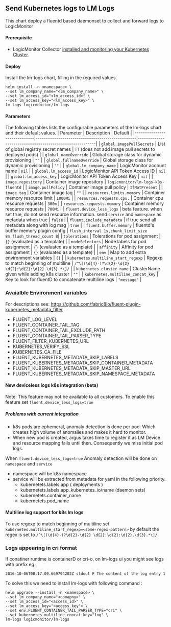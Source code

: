 ## Send Kubernetes logs to LM Logs

This chart deploy a fluentd based daemonset to collect and forward logs to LogicMonitor
#### Prerequisite
- LogicMonitor Collector [installed and monitoring your Kubernetes Cluster](https://www.logicmonitor.com/support/monitoring/containers/kubernetes/adding-your-kubernetes-cluster-into-monitoring).

#### Deploy

Install the lm-logs chart, filling in the required values.

``` console
helm install -n <namespace> \
--set lm_company_name="<lm_company_name>" \
--set lm_access_id="<lm_access_id>" \
--set lm_access_key="<lm_access_key>" \
lm-logs logicmonitor/lm-logs
```

#### Parameters
The following tables lists the configurable parameters of the lm-logs chart and their default values.
| Parameter                   | Description                                     | Default                                                 |
|-----------------------------|-------------------------------------------------|---------------------------------------------------------|
| `global.imagePullSecrets`   | List of global registry secret names            | `[]` (does not add image pull secrets to deployed pods) |
| `global.nameOverride`       | Global storage class for dynamic provisioning   | `""`                                                    |
| `global.fullnameOverride`   | Global storage class for dynamic provisioning   | `""`                                                    |
| `global.lm_company_name`    | LogicMonitor account name                       | `nil`                                                   |
| `global.lm_access_id`       | LogicMonitor API Token Access ID                | `nil`                                                   |
| `global.lm_access_key`      | LogicMonitor API Token Access Key               | `nil`                                                   |
| `image.repository`          | Container image repository                      | `logicmonitor/lm-logs-k8s-fluentd`                      |
| `image.pullPolicy`          | Container image pull policy                     | `IfNotPresent`                                          |
| `image.tag`                 | Container image tag                             | `""`                                                    |
| `resources.limits.memory`   | Container memory resource limit                 | `1000Mi`                                                |
| `resources.requests.cpu.`   | Container cpu resource requests                 | `300m`                                                  |
| `resources.requests.memory` | Container memory resource requests              | `700Mi`                                                 |
| `fluent.device_less_logs`   | beta feature. when set true, do not send resource information. send `service` and `namespace` as metadata when true  | `false`                                                 |
| `fluent.include_metadata`   | if true send all metadata along with log msg    | `true`                                                  |
| `fluent.buffer.memory`      | fluentd's buffer memory plugin config           | `flush_interval 1s,chunk_limit_size 8m,flush_thread_count 8`|
| `tolerations`               | Tolerations for pod assignment	                | `{}`  (evaluated as a template)                         |
| `nodeSelectors`             | Node labels for pod assignment		            | `{}`  (evaluated as a template)                         |
| `affinity`                  | Affinity for pod assignment		                | `{}`  (evaluated as a template)                         |
| `env`                       | Map to add extra environment variables	        | `{}`                                                    |
| `kubernetes.multiline_start_regexp` | Regexp to match beginning of multiline	| `/^\[(\d{4}-)?\d{2}-\d{2} \d{2}:\d{2}:\d{2}.\d{3}.*\]/` |
| `kubernetes.cluster_name`       | ClusterName given while adding k8s cluster  	| `""`                                                |
| `kubernetes.multiline_concat_key`       | Key to look for fluentD to concatenate multiline logs   	| `"message"`                     |


### Avaialble Environment variables
For descriptions see: https://github.com/fabric8io/fluent-plugin-kubernetes_metadata_filter

* FLUENT_LOG_LEVEL
* FLUENT_CONTAINER_TAIL_TAG
* FLUENT_CONTAINER_TAIL_EXCLUDE_PATH
* FLUENT_CONTAINER_TAIL_PARSER_TYPE
* FLUENT_FILTER_KUBERNETES_URL
* KUBERNETES_VERIFY_SSL
* KUBERNETES_CA_FILE
* FLUENT_KUBERNETES_METADATA_SKIP_LABELS
* FLUENT_KUBERNETES_METADATA_SKIP_CONTAINER_METADATA
* FLUENT_KUBERNETES_METADATA_SKIP_MASTER_URL
* FLUENT_KUBERNETES_METADATA_SKIP_NAMESPACE_METADATA

#### New deviceless logs k8s integration (beta)
Note: This feature may not be available to all customers.
To enable this feature set `fluent.device_less_logs=true`
##### Problems with current integration
- k8s pods are ephemeral, anomaly detection is done per pod. Which creates high volume of anomalies and makes it hard to monitor.
- When new pod is created, argus takes time to register it as LM Device and resource mapping fails until then. Consequently we miss initial pod logs.

When `fluent.device_less_logs=true`
Anomaly detection will be done on `namespace` and `service`
- namespace will be k8s namespace
- service will be extracted from metadata for yaml in the following priority.
    - kubernetets.labels.app ( deployments )
    - kubernetets.labels.app_kubernetes_io/name (daemon sets)
    - kubernetets.container_name
    - kubernetets.pod_name

#### Multiline log support for k8s lm logs
To use regexp to match beginning of multiline set `kubernetes.multiline_start_regexp=<some-regex-pattern>`
by default the regex is set to `/^\[(\d{4}-)?\d{2}-\d{2} \d{2}:\d{2}:\d{2}.\d{3}.*\]/`

### Logs appearing in cri format
If conatiner runtime is containerD or cri-o, on lm-logs ui you might see logs with prefix eg.
```
2016-10-06T00:17:09.669794202Z stdout F The content of the log entry 1
```
To solve this we need to install lm-logs with following command :
```
helm upgrade --install -n <namespace> \
--set lm_company_name="<comapny>" \
--set lm_access_id="<access_id>" \
--set lm_access_key="<access_key"> \
--set env.FLUENT_CONTAINER_TAIL_PARSER_TYPE="cri" \
--set kubernetes.multiline_concat_key="log" \
lm-logs logicmonitor/lm-logs
```
